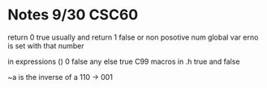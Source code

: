# Notes 9/30 CSC60 

return 0 true usually and return 1 false or non posotive num 
global var erno is set with that number

in expressions () 0 false any else true
C99 macros in .h true and false

~a is the inverse of a 110 -> 001









